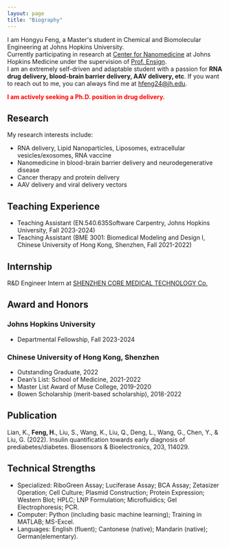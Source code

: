 ```yaml
---
layout: page
title: "Biography"
---
```


I am Hongyu Feng, a Master's student in Chemical and Biomolecular Engineering at Johns Hopkins University.  
Currently participating in research at [Center for Nanomedicine](https://www.hopkinsmedicine.org/wilmer/research/center-for-nanomedicine) at Johns Hopkins Medicine under the supervision of [Prof. Ensign](https://www.hopkinsmedicine.org/profiles/details/laura-ensign).  
I am an extremely self-driven and adaptable student with a passion for **RNA drug delivery, blood-brain barrier delivery, AAV delivery, etc**. If you want to reach out to me, you can always find me at <hfeng24@jh.edu>.   

<span style="color:red">**I am actively seeking a Ph.D. position in drug delivery.**</span>

## Research
My research interests include:  
* RNA delivery, Lipid Nanoparticles, Liposomes, extracellular vesicles/exosomes, RNA vaccine
* Nanomedicine in blood-brain barrier delivery and neurodegenerative disease 
* Cancer therapy and protein delivery
* AAV delivery and viral delivery vectors

## Teaching Experience
* Teaching Assistant (EN.540.635Software Carpentry, Johns Hopkins University, Fall 2023-2024)  
* Teaching Assistant (BME 3001: Biomedical Modeling and Design I, Chinese University of Hong Kong, Shenzhen, Fall 2021-2022)  

## Internship
R&D Engineer Intern at [SHENZHEN CORE MEDICAL TECHNOLOGY Co.](https://www.coretechmed.com/about-us/)

## Award and Honors
### Johns Hopkins University
* Departmental Fellowship, Fall 2023-2024

### Chinese University of Hong Kong, Shenzhen
* Outstanding Graduate, 2022
* Dean’s List: School of Medicine, 2021-2022    
* Master List Award of Muse College, 2019-2020  
* Bowen Scholarship (merit-based scholarship), 2018-2022

## Publication 
Lian, K., **Feng, H.**, Liu, S., Wang, K., Liu, Q., Deng, L., Wang, G., Chen, Y., & Liu, G. (2022). Insulin quantification towards early diagnosis of prediabetes/diabetes. Biosensors & Bioelectronics, 203, 114029.

## Technical Strengths
* Specialized: RiboGreen Assay; Luciferase Assay; BCA Assay; Zetasizer Operation; Cell Culture;   Plasmid Construction; Protein Expression; Western Blot; HPLC; LNP Formulation; Microfluidics;   Gel Electrophoresis; PCR.
* Computer: Python (including basic machine learning); Training in MATLAB; MS-Excel.
* Languages: English (fluent); Cantonese (native); Mandarin (native); German(elementary).

